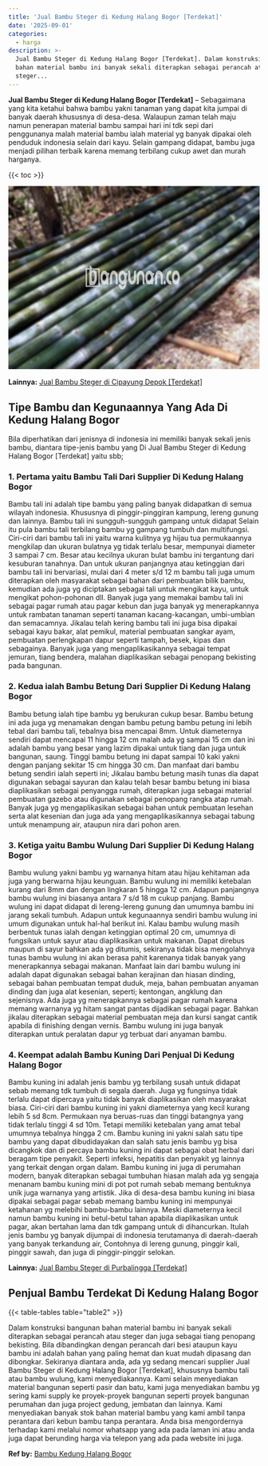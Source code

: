 ```yaml
---
title: 'Jual Bambu Steger di Kedung Halang Bogor [Terdekat]'
date: '2025-09-01'
categories:
  - harga
description: >-
  Jual Bambu Steger di Kedung Halang Bogor [Terdekat]. Dalam konstruksi bangunan
  bahan material bambu ini banyak sekali diterapkan sebagai perancah atau
  steger...
---
```


**Jual Bambu Steger di Kedung Halang Bogor \[Terdekat\]** – Sebagaimana yang kita ketahui bahwa bambu yakni tanaman yang dapat kita jumpai di banyak daerah khususnya di desa-desa. Walaupun zaman telah maju namun penerapan material bambu sampai hari ini tdk sepi dari penggunanya malah material bambu ialah material yg banyak dipakai oleh penduduk indonesia selain dari kayu. Selain gampang didapat, bambu juga menjadi pilihan terbaik karena memang terbilang cukup awet dan murah harganya.

{{< toc >}}

![Jual Bambu Steger di Kedung Halang Bogor [Terdekat]](/images/jual-bambu-tali-19.png)

**Lainnya:** [Jual Bambu Steger di Cipayung Depok \[Terdekat\]](https://bambu.bangunan.co/jual-bambu-steger-di-cipayung-depok-terdekat/)

## Tipe Bambu dan Kegunaannya Yang Ada Di Kedung Halang Bogor

Bila diperhatikan dari jenisnya di indonesia ini memiliki banyak sekali jenis bambu, diantara tipe-jenis bambu yang Di Jual Bambu Steger di Kedung Halang Bogor \[Terdekat\] yaitu sbb;

### 1\. Pertama yaitu Bambu Tali Dari Supplier Di Kedung Halang Bogor

Bambu tali ini adalah tipe bambu yang paling banyak didapatkan di semua wilayah indonesia. Khususnya di pinggir-pinggiran kampung, lereng gunung dan lainnya. Bambu tali ini sungguh-sungguh gampang untuk didapat Selain itu pula bambu tali terbilang bambu yg gampang tumbuh dan multifungsi. Ciri-ciri dari bambu tali ini yaitu warna kulitnya yg hijau tua permukaannya mengkilap dan ukuran bulatnya yg tidak terlalu besar, mempunyai diameter 3 sampai 7 cm. Besar atau kecilnya ukuran bulat bambu ini tergantung dari kesuburan tanahnya. Dan untuk ukuran panjangnya atau ketinggian dari bambu tali ini bervariasi, mulai dari 4 meter s/d 12 m bambu tali juga umum diterapkan oleh masyarakat sebagai bahan dari pembuatan bilik bambu, kemudian ada juga yg diciptakan sebagai tali untuk mengikat kayu, untuk mengikat pohon-pohonan dll. Banyak juga yang memakai bambu tali ini sebagai pagar rumah atau pagar kebun dan juga banyak yg menerapkannya untuk rambatan tanaman seperti tanaman kacang-kacangan, umbi-umbian dan semacamnya. Jikalau telah kering bambu tali ini juga bisa dipakai sebagai kayu bakar, alat pemikul, material pembuatan sangkar ayam, pembuatan perlengkapan dapur seperti tampah, besek, kipas dan sebagainya. Banyak juga yang mengaplikasikannya sebagai tempat jemuran, tiang bendera, malahan diaplikasikan sebagai penopang bekisting pada bangunan.

### 2\. Kedua ialah Bambu Betung Dari Supplier Di Kedung Halang Bogor

Bambu betung ialah tipe bambu yg berukuran cukup besar. Bambu betung ini ada juga yg menamakan dengan bambu petung bambu petung ini lebih tebal dari bambu tali, tebalnya bisa mencapai 8mm. Untuk diameternya sendiri dapat mencapai 11 hingga 12 cm malah ada yg sampai 15 cm dan ini adalah bambu yang besar yang lazim dipakai untuk tiang dan juga untuk bangunan, saung. Tinggi bambu betung ini dapat sampai 10 kaki yakni dengan panjang sekitar 15 cm hingga 30 cm. Dan manfaat dari bambu betung sendiri ialah seperti ini; Jikalau bambu betung masih tunas dia dapat digunakan sebagai sayuran dan kalau telah besar bambu betung ini biasa diaplikasikan sebagai penyangga rumah, diterapkan juga sebagai material pembuatan gazebo atau digunakan sebagai penopang rangka atap rumah. Banyak juga yg mengaplikasikan sebagai bahan untuk pembuatan lesehan serta alat kesenian dan juga ada yang mengaplikasikannya sebagai tabung untuk menampung air, ataupun nira dari pohon aren.

### 3\. Ketiga yaitu Bambu Wulung Dari Supplier Di Kedung Halang Bogor

Bambu wulung yakni bambu yg warnanya hitam atau hijau kehitaman ada juga yang berwarna hijau keunguan. Bambu wulung ini memiliki ketebalan kurang dari 8mm dan dengan lingkaran 5 hingga 12 cm. Adapun panjangnya bambu wulung ini biasanya antara 7 s/d 18 m cukup panjang. Bambu wulung ini dapat didapat di lereng-lereng gunung dan umumnya bambu ini jarang sekali tumbuh. Adapun untuk kegunaannya sendiri bambu wulung ini umum digunakan untuk hal-hal berikut ini. Kalau bambu wulung masih berbentuk tunas ialah dengan ketinggian optimal 20 cm, umumnya di fungsikan untuk sayur atau diaplikasikan untuk makanan. Dapat direbus maupun di sayur bahkan ada yg ditumis, sekiranya tidak bisa mengolahnya tunas bambu wulung ini akan berasa pahit karenanya tidak banyak yang menerapkannya sebagai makanan. Manfaat lain dari bambu wulung ini adalah dapat digunakan sebagai bahan kerajinan dan hiasan dinding, sebagai bahan pembuatan tempat duduk, meja, bahan pembuatan anyaman dinding dan juga alat kesenian, seperti; kentongan, angklung dan sejenisnya. Ada juga yg menerapkannya sebagai pagar rumah karena memang warnanya yg hitam sangat pantas dijadikan sebagai pagar. Bahkan jikalau diterapkan sebagai material pembuatan meja dan kursi sangat cantik apabila di finishing dengan vernis. Bambu wulung ini juga banyak diterapkan untuk peralatan dapur yg terbuat dari anyaman bambu.

### 4\. Keempat adalah Bambu Kuning Dari Penjual Di Kedung Halang Bogor

Bambu kuning ini adalah jenis bambu yg terbilang susah untuk didapat sebab memang tdk tumbuh di segala daerah. Juga yg fungsinya tidak terlalu dapat dipercaya yaitu tidak banyak diaplikasikan oleh masyarakat biasa. Ciri-ciri dari bambu kuning ini yakni diameternya yang kecil kurang lebih 5 sd 8cm. Permukaan nya beruas-ruas dan tinggi batangnya yang tidak terlalu tinggi 4 sd 10m. Tetapi memiliki ketebalan yang amat tebal umumnya tebalnya hingga 2 cm. Bambu kuning ini yakni salah satu tipe bambu yang dapat dibudidayakan dan salah satu jenis bambu yg bisa dicangkok dan di percaya bambu kuning ini dapat sebagai obat herbal dari beragam tipe penyakit. Seperti infeksi, hepatitis dan penyakit yg lainnya yang terkait dengan organ dalam. Bambu kuning ini juga di perumahan modern, banyak diterapkan sebagai tumbuhan hiasan malah ada yg sengaja menanam bambu kuning mini di pot pot rumah sebab memang bentuknya unik juga warnanya yang artistik. Jika di desa-desa bambu kuning ini biasa dipakai sebagai pagar sebab memang bambu kuning ini mempunyai ketahanan yg melebihi bambu-bambu lainnya. Meski diameternya kecil namun bambu kuning ini betul-betul tahan apabila diaplikasikan untuk pagar, akan bertahan lama dan tdk gampang untuk di dihancurkan. Itulah jenis bambu yg banyak dijumpai di indonesia terutamanya di daerah-daerah yang banyak terkandung air, Contohnya di lereng gunung, pinggir kali, pinggir sawah, dan juga di pinggir-pinggir selokan.

**Lainnya:** [Jual Bambu Steger di Purbalingga \[Terdekat\]](https://bambu.bangunan.co/jual-bambu-steger-di-purbalingga-terdekat/)

## Penjual Bambu Terdekat Di Kedung Halang Bogor

{{< table-tables table="table2" >}}

Dalam konstruksi bangunan bahan material bambu ini banyak sekali diterapkan sebagai perancah atau steger dan juga sebagai tiang penopang bekisting. Bila dibandingkan dengan perancah dari besi ataupun kayu bambu ini adalah bahan yang paling hemat dan kuat mudah dipasang dan dibongkar. Sekiranya diantara anda, ada yg sedang mencari supplier Jual Bambu Steger di Kedung Halang Bogor \[Terdekat\], khususnya bambu tali atau bambu wulung, kami menyediakannya. Kami selain menyediakan material bangunan seperti pasir dan batu, kami juga menyediakan bambu yg sering kami supply ke proyek-proyek bangunan seperti proyek bangunan perumahan dan juga project gedung, jembatan dan lainnya. Kami menyediakan banyak stok bahan material bambu yang kami ambil tanpa perantara dari kebun bambu tanpa perantara. Anda bisa mengordernya terhadap kami melalui nomor whatsapp yang ada pada laman ini atau anda juga dapat berunding harga via telepon yang ada pada website ini juga.

**Ref by:** [Bambu Kedung Halang Bogor](https://id.wikipedia.org/wiki/Bambu)
